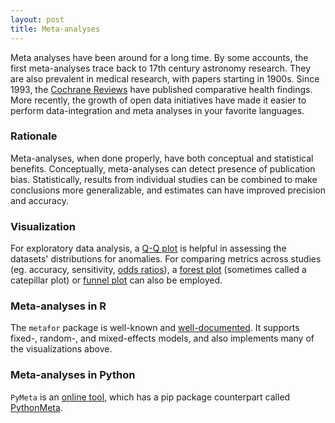 ```yaml
---
layout: post
title: Meta-analyses
---
```


Meta analyses have been around for a long time. By some accounts, the first meta-analyses trace back to 17th century astronomy research. They are also prevalent in medical research, with papers starting in 1900s. Since 1993, the [Cochrane Reviews](https://www.cochranelibrary.com/) have published comparative health findings. More recently, the growth of open data initiatives have made it easier to perform data-integration and meta analyses in your favorite languages.

### Rationale

Meta-analyses, when done properly, have both conceptual and statistical benefits. Conceptually, meta-analyses can detect presence of publication bias. Statistically, results from individual studies can be combined to make conclusions more generalizable, and estimates can have improved precision and accuracy.

### Visualization

For exploratory data analysis, a [Q-Q plot](https://en.wikipedia.org/wiki/Q%E2%80%93Q_plot) is helpful in assessing the datasets' distributions for anomalies. For comparing metrics across studies (eg. accuracy, sensitivity, [odds ratios](https://en.wikipedia.org/wiki/Odds_ratio)), a [forest plot](https://en.wikipedia.org/wiki/Forest_plot) (sometimes called a catepillar plot) or [funnel plot](https://en.wikipedia.org/wiki/Funnel_plot) can also be employed.

### Meta-analyses in R

The `metafor` package is well-known and [well-documented](http://www.metafor-project.org/doku.php/help). It supports fixed-, random-, and mixed-effects models, and also implements many of the visualizations above.

### Meta-analyses in Python

`PyMeta` is an [online tool](http://www.pymeta.com/), which has a pip package counterpart called [PythonMeta](https://pypi.org/project/PythonMeta/).

